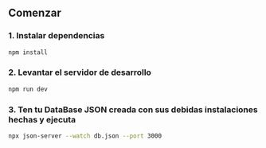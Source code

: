 ##  Comenzar

### 1. Instalar dependencias

```bash
npm install
```

### 2. Levantar el servidor de desarrollo

```bash
npm run dev
```

### 3. Ten tu DataBase JSON creada con sus debidas instalaciones hechas y ejecuta

```bash
npx json-server --watch db.json --port 3000
```